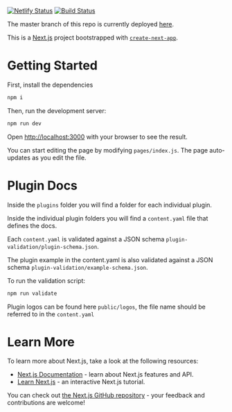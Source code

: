 [![Netlify Status](https://api.netlify.com/api/v1/badges/b423dc68-c658-4452-8a62-04c6397ee9a1/deploy-status)](https://app.netlify.com/sites/drone-plugins/deploys)
[![Build Status](https://cloud.drone.io/api/badges/drone/drone-plugin-index/status.svg)](https://cloud.drone.io/drone/drone-plugin-index)

The master branch of this repo is currently deployed [here](https://plugins.drone.io). 

This is a [Next.js](https://nextjs.org/) project bootstrapped with [`create-next-app`](https://github.com/vercel/next.js/tree/canary/packages/create-next-app).

# Getting Started

First, install the dependencies

```bash
npm i
```

Then, run the development server:

```bash
npm run dev
```

Open [http://localhost:3000](http://localhost:3000) with your browser to see the result.

You can start editing the page by modifying `pages/index.js`. The page auto-updates as you edit the file.
# Plugin Docs

Inside the `plugins` folder you will find a folder for each individual plugin.

Inside the individual plugin folders you will find a `content.yaml` file that defines the docs.

Each `content.yaml` is validated against a JSON schema `plugin-validation/plugin-schema.json`.

The plugin example in the content.yaml is also validated against a JSON schema `plugin-validation/example-schema.json`.

To run the validation script:

```bash
npm run validate
```
Plugin logos can be found here `public/logos`, the file name should be referred to in the `content.yaml`

# Learn More

To learn more about Next.js, take a look at the following resources:

- [Next.js Documentation](https://nextjs.org/docs) - learn about Next.js features and API.
- [Learn Next.js](https://nextjs.org/learn) - an interactive Next.js tutorial.

You can check out [the Next.js GitHub repository](https://github.com/vercel/next.js/) - your feedback and contributions are welcome!

